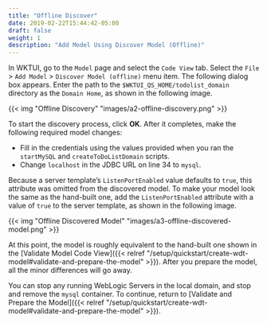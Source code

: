 ```yaml
---
title: "Offline Discover"
date: 2019-02-22T15:44:42-05:00
draft: false
weight: 1
description: "Add Model Using Discover Model (Offline)"
---
```


In WKTUI, go to the `Model` page and select the `Code View` tab.  Select the `File` > `Add Model` > `Discover Model (offline)`
menu item.  The following dialog box appears.  Enter the path to the `$WKTUI_QS_HOME/todolist_domain` directory as the
`Domain Home`, as shown in the following image.

{{< img "Offline Discovery" "images/a2-offline-discovery.png" >}}

To start the discovery process, click **OK**.  After it completes, make the following required model changes:

- Fill in the credentials using the values provided when you ran the `startMySQL` and `createToDoListDomain` scripts.
- Change `localhost` in the JDBC URL on line 34 to `mysql`.

Because a server template’s `ListenPortEnabled` value defaults to `true`, this attribute was omitted from the discovered model.
To make your model look the same as the hand-built one, add the `ListenPortEnabled` attribute with a value of `true` to the
server template, as shown in the following image.

{{< img "Offline Discovered Model" "images/a3-offline-discovered-model.png" >}}

At this point, the model is roughly equivalent to the hand-built one shown in the
[Validate Model Code View]({{< relref "/setup/quickstart/create-wdt-model#validate-and-prepare-the-model" >}}).  After you
prepare the model, all the minor differences will go away.  

You can stop any running WebLogic Servers in the local domain, and stop and remove the `mysql` container.  To continue, 
return to [Validate and Prepare the Model]({{< relref "/setup/quickstart/create-wdt-model#validate-and-prepare-the-model" >}}).
